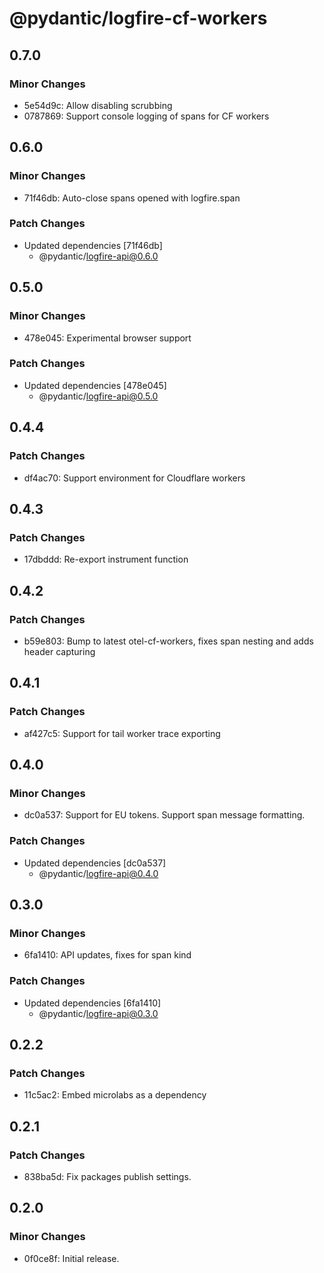 # @pydantic/logfire-cf-workers

## 0.7.0

### Minor Changes

- 5e54d9c: Allow disabling scrubbing
- 0787869: Support console logging of spans for CF workers

## 0.6.0

### Minor Changes

- 71f46db: Auto-close spans opened with logfire.span

### Patch Changes

- Updated dependencies [71f46db]
  - @pydantic/logfire-api@0.6.0

## 0.5.0

### Minor Changes

- 478e045: Experimental browser support

### Patch Changes

- Updated dependencies [478e045]
  - @pydantic/logfire-api@0.5.0

## 0.4.4

### Patch Changes

- df4ac70: Support environment for Cloudflare workers

## 0.4.3

### Patch Changes

- 17dbddd: Re-export instrument function

## 0.4.2

### Patch Changes

- b59e803: Bump to latest otel-cf-workers, fixes span nesting and adds header capturing

## 0.4.1

### Patch Changes

- af427c5: Support for tail worker trace exporting

## 0.4.0

### Minor Changes

- dc0a537: Support for EU tokens. Support span message formatting.

### Patch Changes

- Updated dependencies [dc0a537]
  - @pydantic/logfire-api@0.4.0

## 0.3.0

### Minor Changes

- 6fa1410: API updates, fixes for span kind

### Patch Changes

- Updated dependencies [6fa1410]
  - @pydantic/logfire-api@0.3.0

## 0.2.2

### Patch Changes

- 11c5ac2: Embed microlabs as a dependency

## 0.2.1

### Patch Changes

- 838ba5d: Fix packages publish settings.

## 0.2.0

### Minor Changes

- 0f0ce8f: Initial release.
